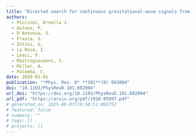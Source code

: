 ```yaml
---
title: "Directed search for continuous gravitational-wave signals from the Galactic Center in the Advanced LIGO second observing run"
authors:
  - Piccinni, Ornella J.
  - Astone, P.
  - D'Antonio, S.
  - Frasca, S.
  - Intini, G.
  - La Rosa, I.
  - Leaci, P.
  - Mastrogiovanni, S.
  - Miller, A.
  - Palomba, C.
date: 2020-01-01
publication: "*Phys. Rev. D* **101**(8) 082004"
doi: "10.1103/PhysRevD.101.082004"
url_doi: "https://doi.org/10.1103/PhysRevD.101.082004"
url_pdf: "https://arxiv.org/pdf/1910.05097.pdf"
# generated_on: 2025-06-07T19:50:51.092752
# featured: false
# summary: ""
# tags: []
# projects: []
---
```

